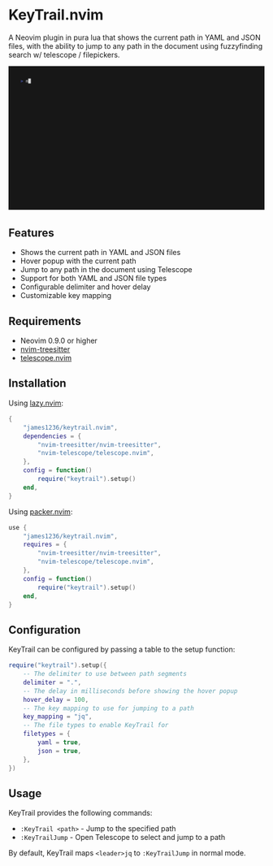 # KeyTrail.nvim
A Neovim plugin in pura lua that shows the current path in YAML and JSON files, with the ability to jump to any path in the document using fuzzyfinding search w/ telescope / filepickers.

![Demo](docs/demo.gif)

## Features

- Shows the current path in YAML and JSON files
- Hover popup with the current path
- Jump to any path in the document using Telescope
- Support for both YAML and JSON file types
- Configurable delimiter and hover delay
- Customizable key mapping

## Requirements

- Neovim 0.9.0 or higher
- [nvim-treesitter](https://github.com/nvim-treesitter/nvim-treesitter)
- [telescope.nvim](https://github.com/nvim-telescope/telescope.nvim)

## Installation

Using [lazy.nvim](https://github.com/folke/lazy.nvim):

```lua
{
    "james1236/keytrail.nvim",
    dependencies = {
        "nvim-treesitter/nvim-treesitter",
        "nvim-telescope/telescope.nvim",
    },
    config = function()
        require("keytrail").setup()
    end,
}
```

Using [packer.nvim](https://github.com/wbthomason/packer.nvim):

```lua
use {
    "james1236/keytrail.nvim",
    requires = {
        "nvim-treesitter/nvim-treesitter",
        "nvim-telescope/telescope.nvim",
    },
    config = function()
        require("keytrail").setup()
    end,
}
```

## Configuration

KeyTrail can be configured by passing a table to the setup function:

```lua
require("keytrail").setup({
    -- The delimiter to use between path segments
    delimiter = ".",
    -- The delay in milliseconds before showing the hover popup
    hover_delay = 100,
    -- The key mapping to use for jumping to a path
    key_mapping = "jq",
    -- The file types to enable KeyTrail for
    filetypes = {
        yaml = true,
        json = true,
    },
})
```

## Usage

KeyTrail provides the following commands:

- `:KeyTrail <path>` - Jump to the specified path
- `:KeyTrailJump` - Open Telescope to select and jump to a path

By default, KeyTrail maps `<leader>jq` to `:KeyTrailJump` in normal mode.

